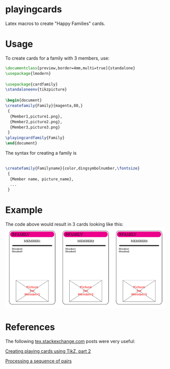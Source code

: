 playingcards
============

Latex macros to create "Happy Families" cards.

Usage
=====
To create cards for a family with 3 members, use:
```latex
\documentclass[preview,border=4mm,multi=true]{standalone}
\usepackage{lmodern}

\usepackage{cardfamily}
\standaloneenv{tikzpicture}

\begin{document}
\createfamily{Family}{magenta,80,}
 {
  {Member1,picture1.png},
  {Member2,picture2.png},
  {Member3,picture3.png}
 }
\playingcardfamily{Family}
\end{document}
```

The syntax for creating a family is
```latex

\createfamily{Familyname}{color,dingsymbolnumber,\fontsize}
 {
  {Member name, picture_name},
  ...
 }
```

Example
=======
The code above would result in 3 cards looking like this:
![Example cards](examples/cards.png)

References
==========
The following [tex.stackexchange.com](http://tex.stackexchange.com/) posts were very useful:

[Creating playing cards using TikZ, part 2](http://tex.stackexchange.com/questions/48061/creating-playing-cards-using-tikz-part-2)

[Processing a sequence of pairs](http://tex.stackexchange.com/questions/141875/processing-a-sequence-of-pairs)
